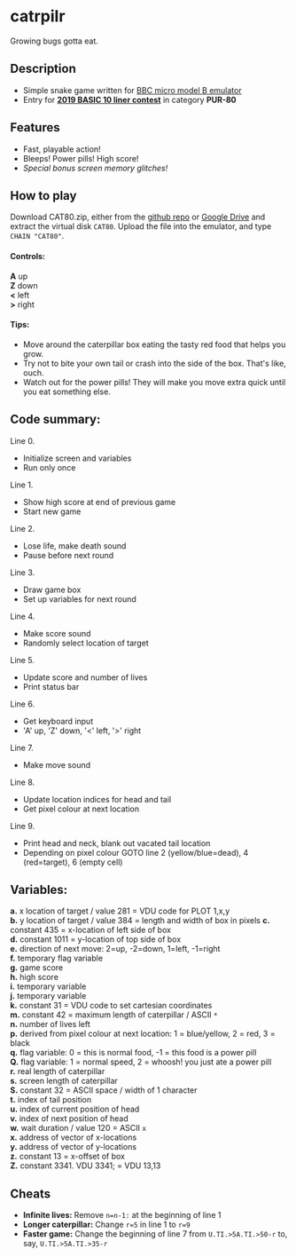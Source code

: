 # catrpilr
Growing bugs gotta eat.

## Description

* Simple snake game written for [BBC micro model B emulator](https://bbc.godbolt.org)
* Entry for [**2019 BASIC 10 liner contest**](http://gkanold.wixsite.com/homeputerium/kopie-von-basic-10liners-2018) in category **PUR-80**

## Features

* Fast, playable action!  
* Bleeps! Power pills! High score!  
* _Special bonus screen memory glitches!_

## How to play

Download CAT80.zip, either from the [github repo](https://github.com/t0mpr1c3/catrpilr/raw/master/CAT80.zip) or [Google Drive](https://drive.google.com/open?id=15PFjJfnuuaaakjoFXNT2xX38sfp5RlrV) and extract the virtual disk `CAT80`. Upload the file into the emulator, and type `CHAIN "CAT80"`.

#### Controls:

  **A** up  
  **Z** down  
  **<** left  
  **>** right  
  
#### Tips:

* Move around the caterpillar box eating the tasty red food that helps you grow.  
* Try not to bite your own tail or crash into the side of the box. That's like, ouch.  
* Watch out for the power pills! They will make you move extra quick until you eat something else.  

## Code summary:

Line 0.
*	Initialize screen and variables
*	Run only once

Line 1.
*	Show high score at end of previous game
*	Start new game

Line 2.
*	Lose life, make death sound
* Pause before next round

Line 3.
*	Draw game box
*	Set up variables for next round

Line 4.
*	Make score sound
* Randomly select location of target

Line 5.
*	Update score and number of lives
* Print status bar

Line 6.
*	Get keyboard input
* 'A' up, 'Z' down, '<' left, '>' right

Line 7.
*	Make move sound

Line 8.
*	Update location indices for head and tail
*	Get pixel colour at next location 

Line 9. 
*	Print head and neck, blank out vacated tail location
*	Depending on pixel colour GOTO line 2 (yellow/blue=dead), 4 (red=target), 6 (empty cell)

## Variables:

**a.** x location of target / value 281 = VDU code for PLOT 1,x,y  
**b.** y location of target / value 384 = length and width of box in pixels 
**c.** constant 435 = x-location of left side of box   
**d.** constant 1011 = y-location of top side of box    
**e.** direction of next move: 2=up, -2=down, 1=left, -1=right  
**f.** temporary flag variable  
**g.** game score  
**h.** high score  
**i.** temporary variable  
**j.** temporary variable  
**k.** constant 31 = VDU code to set cartesian coordinates  
**m.** constant 42 = maximum length of caterpillar / ASCII `*`  
**n.** number of lives left  
**p.** derived from pixel colour at next location: 1 = blue/yellow, 2 = red, 3 = black  
**q.** flag variable: 0 = this is normal food, -1 = this food is a power pill  
**Q.** flag variable: 1 = normal speed, 2 = whoosh! you just ate a power pill  
**r.** real length of caterpillar  
**s.** screen length of caterpillar  
**S.** constant 32 = ASCII space / width of 1 character  
**t.** index of tail position  
**u.** index of current position of head  
**v.** index of next position of head  
**w.** wait duration / value 120 = ASCII `x`  
**x.** address of vector of x-locations  
**y.** address of vector of y-locations  
**z.** constant 13 = x-offset of box  
**Z.** constant 3341. VDU 3341; = VDU 13,13  

## Cheats

* **Infinite lives:** Remove `n=n-1:` at the beginning of line 1  
* **Longer caterpillar:** Change `r=5` in line 1 to `r=9`  
* **Faster game:** Change the beginning of line 7 from `U.TI.>5A.TI.>50-r` to, say, `U.TI.>5A.TI.>35-r`

